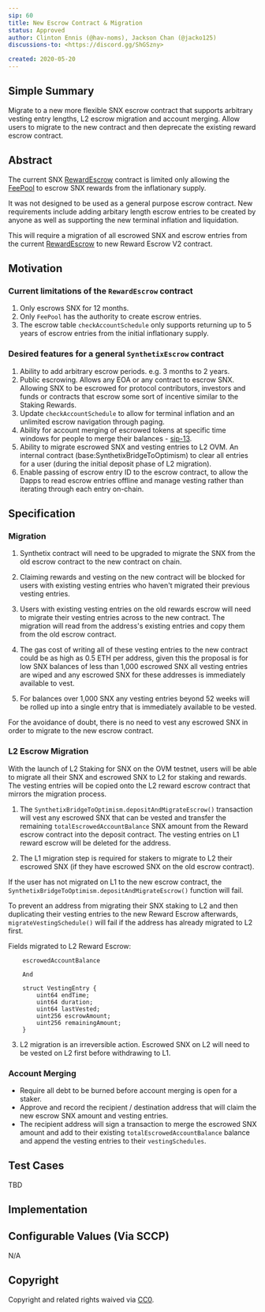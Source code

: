 ```yaml
---
sip: 60
title: New Escrow Contract & Migration
status: Approved
author: Clinton Ennis (@hav-noms), Jackson Chan (@jacko125)
discussions-to: <https://discord.gg/ShGSzny>

created: 2020-05-20
---
```


<!--You can leave these HTML comments in your merged SIP and delete the visible duplicate text guides, they will not appear and may be helpful to refer to if you edit it again. This is the suggested template for new SIPs. Note that an SIP number will be assigned by an editor. When opening a pull request to submit your SIP, please use an abbreviated title in the filename, `sip-draft_title_abbrev.md`. The title should be 44 characters or less.-->

## Simple Summary

<!--"If you can't explain it simply, you don't understand it well enough." Provide a simplified and layman-accessible explanation of the SIP.-->

Migrate to a new more flexible SNX escrow contract that supports arbitrary vesting entry lengths, L2 escrow migration and account merging. Allow users to migrate to the new contract and then deprecate the existing reward escrow contract.

## Abstract

<!--A short (~200 word) description of the technical issue being addressed.-->

The current SNX [RewardEscrow](https://contracts.synthetix.io/RewardEscrow) contract is limited only allowing the [FeePool](https://contracts.synthetix.io/FeePool) to escrow SNX rewards from the inflationary supply.

It was not designed to be used as a general purpose escrow contract. New requirements include adding arbitary length escrow entries to be created by anyone as well as supporting the new terminal inflation and liquidation.

This will require a migration of all escrowed SNX and escrow entries from the current [RewardEscrow](https://contracts.synthetix.io/RewardEscrow) to new Reward Escrow V2 contract.

## Motivation

<!--The motivation is critical for SIPs that want to change Synthetix. It should clearly explain why the existing protocol specification is inadequate to address the problem that the SIP solves. SIP submissions without sufficient motivation may be rejected outright.-->

### Current limitations of the `RewardEscrow` contract

1. Only escrows SNX for 12 months.
2. Only `FeePool` has the authority to create escrow entries.
3. The escrow table `checkAccountSchedule` only supports returning up to 5 years of escrow entries from the initial inflationary supply.

### Desired features for a general `SynthetixEscrow` contract

1. Ability to add arbitrary escrow periods. e.g. 3 months to 2 years.
2. Public escrowing. Allows any EOA or any contract to escrow SNX. Allowing SNX to be escrowed for protocol contributors, investors and funds or contracts that escrow some sort of incentive similar to the Staking Rewards.
3. Update `checkAccountSchedule` to allow for terminal inflation and an unlimited escrow navigation through paging.
4. Ability for account merging of escrowed tokens at specific time windows for people to merge their balances - [sip-13](https://sips.synthetix.io/sips/sip-13).
5. Ability to migrate escrowed SNX and vesting entries to L2 OVM. An internal contract (base:SynthetixBridgeToOptimism) to clear all entries for a user (during the initial deposit phase of L2 migration).
6. Enable passing of escrow entry ID to the escrow contract, to allow the Dapps to read escrow entries offline and manage vesting rather than iterating through each entry on-chain.


## Specification

<!--The technical specification should describe the syntax and semantics of any new feature.-->


### Migration

1. Synthetix contract will need to be upgraded to migrate the SNX from the old escrow contract to the new contract on chain.

2. Claiming rewards and vesting on the new contract will be blocked for users with existing vesting entries who haven't migrated their previous vesting entries.

3. Users with existing vesting entries on the old rewards escrow will need to migrate their vesting entries across to the new contract. The migration will read from the address's existing entries and copy them from the old escrow contract.

4. The gas cost of writing all of these vesting entries to the new contract could be as high as 0.5 ETH per address, given this the proposal is for low SNX balances of less than 1,000 escrowed SNX all vesting entries are wiped and any escrowed SNX for these addresses is immediately available to vest. 

5. For balances over 1,000 SNX any vesting entries beyond 52 weeks will be rolled up into a single entry that is immediately available to be vested.

For the avoidance of doubt, there is no need to vest any escrowed SNX in order to migrate to the new escrow contract.

### L2 Escrow Migration

With the launch of L2 Staking for SNX on the OVM testnet, users will be able to migrate all their SNX and escrowed SNX to L2 for staking and rewards. The vesting entries will be copied onto the L2 reward escrow contract that mirrors the migration process.

1. The `SynthetixBridgeToOptimism.depositAndMigrateEscrow()` transaction will vest any escrowed SNX that can be vested and transfer the remaining `totalEscrowedAccountBalance` SNX amount from the Reward escrow contract into the deposit contract. The vesting entries on L1 reward escrow will be deleted for the address.

2. The L1 migration step is required for stakers to migrate to L2 their escrowed SNX (if they have escrowed SNX on the old escrow contract).

If the user has not migrated on L1 to the new escrow contract, the `SynthetixBridgeToOptimism.depositAndMigrateEscrow()` function will fail.

To prevent an address from migrating their SNX staking to L2 and then duplicating their vesting entries to the new Reward Escrow afterwards, `migrateVestingSchedule()` will fail if the address has already migrated to L2 first.

Fields migrated to L2 Reward Escrow:

```
    escrowedAccountBalance

    And

    struct VestingEntry {
        uint64 endTime;
        uint64 duration;
        uint64 lastVested;
        uint256 escrowAmount;
        uint256 remainingAmount;
    }
```

3. L2 migration is an irreversible action. Escrowed SNX on L2 will need to be vested on L2 first before withdrawing to L1.

### Account Merging

- Require all debt to be burned before account merging is open for a staker.
- Approve and record the recipient / destination address that will claim the new escrow SNX amount and vesting entries.
- The recipient address will sign a transaction to merge the escrowed SNX amount and add to their existing `totalEscrowedAccountBalance` balance and append the vesting entries to their `vestingSchedules`.

## Test Cases

<!--Test cases for an implementation are mandatory for SIPs but can be included with the implementation..-->

TBD

## Implementation

<!--The implementations must be completed before any SIP is given status "Implemented", but it need not be completed before the SIP is "Approved". While there is merit to the approach of reaching consensus on the specification and rationale before writing code, the principle of "rough consensus and running code" is still useful when it comes to resolving many discussions of API details.-->

## Configurable Values (Via SCCP)

<!--Please list all values configurable via SCCP under this implementation.-->

N/A

## Copyright

Copyright and related rights waived via [CC0](https://creativecommons.org/publicdomain/zero/1.0/).
